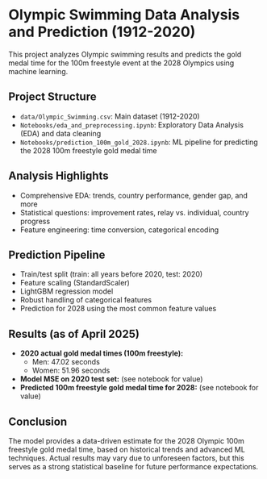 # Olympic Swimming Data Analysis and Prediction (1912-2020)

This project analyzes Olympic swimming results and predicts the gold medal time for the 100m freestyle event at the 2028 Olympics using machine learning.

## Project Structure
- `data/Olympic_Swimming.csv`: Main dataset (1912-2020)
- `Notebooks/eda_and_preprocessing.ipynb`: Exploratory Data Analysis (EDA) and data cleaning
- `Notebooks/prediction_100m_gold_2028.ipynb`: ML pipeline for predicting the 2028 100m freestyle gold medal time

## Analysis Highlights
- Comprehensive EDA: trends, country performance, gender gap, and more
- Statistical questions: improvement rates, relay vs. individual, country progress
- Feature engineering: time conversion, categorical encoding

## Prediction Pipeline
- Train/test split (train: all years before 2020, test: 2020)
- Feature scaling (StandardScaler)
- LightGBM regression model
- Robust handling of categorical features
- Prediction for 2028 using the most common feature values

## Results (as of April 2025)
- **2020 actual gold medal times (100m freestyle):**
  - Men: 47.02 seconds
  - Women: 51.96 seconds
- **Model MSE on 2020 test set:** (see notebook for value)
- **Predicted 100m freestyle gold medal time for 2028:** (see notebook for value)

## Conclusion
The model provides a data-driven estimate for the 2028 Olympic 100m freestyle gold medal time, based on historical trends and advanced ML techniques. Actual results may vary due to unforeseen factors, but this serves as a strong statistical baseline for future performance expectations.

